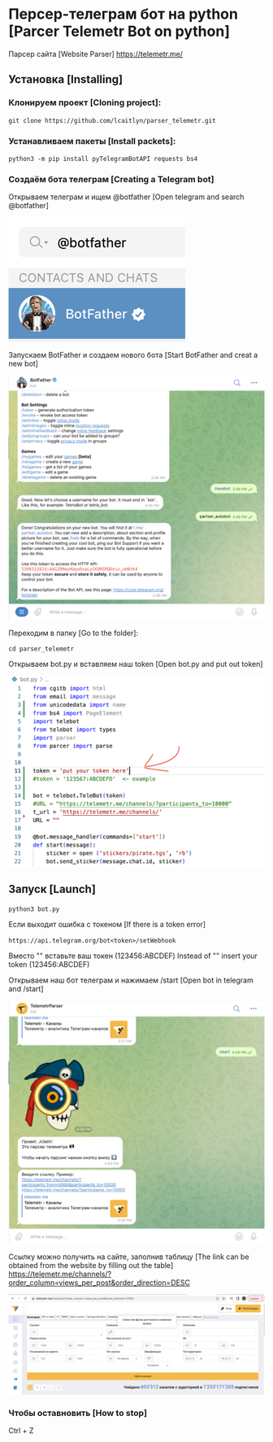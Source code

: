 # Персер-телеграм бот на python [Parcer Telemetr Bot on python]

Парсер сайта [Website Parser] https://telemetr.me/

## Установка [Installing]

### Клонируем проект [Cloning project]:

```
git clone https://github.com/lcaitlyn/parser_telemetr.git
```

### Устанавливаем пакеты [Install packets]:

```
python3 -m pip install pyTelegramBotAPI requests bs4
```

### Создаём бота телеграм [Creating a Telegram bot]

Открываем телеграм и ищем @botfather [Open telegram and search @botfather]

![](stickers/botfather.png)

Запускаем BotFather и создаем нового бота [Start BotFather and creat a new bot]

![](stickers/create_bot.png)

Переходим в папку [Go to the folder]:

```
cd parser_telemetr
```

Открываем bot.py и вставляем наш token [Open bot.py and put out token]

![](stickers/token.png)

## Запуск [Launch]

```
python3 bot.py
```

Если выходит ошибка с токеном [If there is a token error]

`https://api.telegram.org/bot<token>/setWebhook`

Вместо "<token>" вставьте ваш токен (123456:ABCDEF)
Instead of "<token>" insert your token (123456:ABCDEF)


Открываем наш бот телеграм и нажимаем /start [Open bot in telegram and /start]

![](stickers/start.png)

Ссылку можно получить на сайте, заполнив таблицу
[The link can be obtained from the website by filling out the table]
https://telemetr.me/channels/?order_column=views_per_post&order_direction=DESC

![](stickers/search.png)

### Чтобы оставновить [How to stop]

Ctrl + Z
